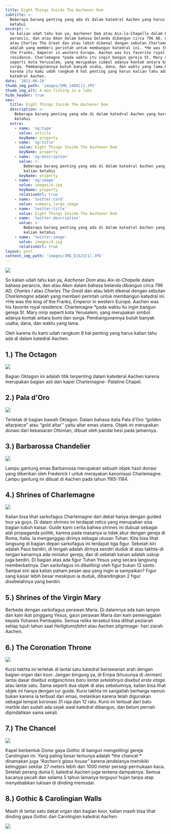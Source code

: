 ```yaml
---
title: Eight Things Inside The Aachener Dom
subtitle: >-
  Beberapa barang penting yang ada di dalam katedral Aachen yang harus kalian
  ketahui
excerpt: >-
  So kalian udah tahu kan ya, Aachener Dom atau Aix-la-Chapelle dalam bahasa
  perancis, dan atau Aken dalam bahasa belanda dibangun circa 796 AD. Charles I
  atau Charles The Great dan atau lebih dikenal dengan sebutan Charlemagne
  adalah yang memberi perintah untuk membangun katedral ini. *He was the king of
  the Franks, Emperor in western Europe. Aachen was his favorite royal
  residence. Charlemagne *pada waktu itu ingin bangun gereja St. Mary mirp
  seperti kota Yerusalem, yang merupakan simbol adanya kontak antara bumi dan
  surga. Pembangunannya butuh banyak usaha, dana, dan waktu yang lama.Oleh
  karena itu kami udah rangkum 8 hal penting yang harus kalian tahu ada di dalam
  katedral Aachen.
date: '2021-06-28'
thumb_img_path: 'images/IMG_1488[1].JPG'
thumb_img_alt: A man fishing in a lake
hide_header: true
seo:
  title: Eight Things Inside The Aachener Dom
  description: >-
    Beberapa barang penting yang ada di dalam katedral Aachen yang harus kalian
    ketahui
  extra:
    - name: 'og:type'
      value: article
      keyName: property
    - name: 'og:title'
      value: Eight Things Inside The Aachener Dom
      keyName: property
    - name: 'og:description'
      value: >-
        Beberapa barang penting yang ada di dalam katedral Aachen yang harus
        kalian ketahui
      keyName: property
    - name: 'og:image'
      value: images/4.jpg
      keyName: property
      relativeUrl: true
    - name: 'twitter:card'
      value: summary_large_image
    - name: 'twitter:title'
      value: Eight Things Inside The Aachener Dom
    - name: 'twitter:description'
      value: >-
        Beberapa barang penting yang ada di dalam katedral Aachen yang harus
        kalian ketahui
    - name: 'twitter:image'
      value: images/4.jpg
      relativeUrl: true
layout: post
content_img_path: 'images/IMG_E1523[1].JPG'
---
```

![](https://i3.lensdump.com/i/ZQoihH.jpg)

So kalian udah tahu kan ya, *Aachener Dom* atau *Aix-la-Chapelle* dalam bahasa perancis, dan atau *Aken* dalam bahasa belanda dibangun circa 796 AD. *Charles I* atau *Charles The Great* dan atau lebih dikenal dengan sebutan *Charlemagne* adalah yang memberi perintah untuk membangun katedral ini. \*He was the king of the Franks, Emperor in western Europe. Aachen was his favorite royal residence. Charlemagne \*pada waktu itu ingin bangun gereja St. Mary mirp seperti kota Yerusalem, yang merupakan simbol adanya kontak antara bumi dan surga. Pembangunannya butuh banyak usaha, dana, dan waktu yang lama.

Oleh karena itu kami udah rangkum 8 hal penting yang harus kalian tahu ada di dalam katedral Aachen.

## 1.) The Octagon

![](https://i2.lensdump.com/i/ZQoBfb.jpg)

Bagian Oktagon ini adalah titik terpenting dalam katederal Aachen karena merupakan bagian asli dari kapel *Charlemagne*- Palatine Chapel.

## 2.) Pala d'Oro

![](https://i1.lensdump.com/i/ZQoAqk.jpg)

Terletak di bagian bawah Oktagon. Dalam bahasa italia Pala d'Oro “golden altarpiece” atau “gold altar'' yaitu altar emas utama. Objek ini merupakan donasi dari kekaisaran Ottonian, dibuat oleh pandai besi pada jamannya.

## 3.) Barbarossa Chandelier&#xA;

![](https://i.lensdump.com/i/ZQYywA.jpg)

Lampu gantung emas Barbarossa merupakan sebuah objek hasil donasi yang diberikan oleh Frederick I untuk merayakan kanonisasi Charlemagne.  Lampu gantung ini dibuat di Aachen pada tahun 1165-1184.

## &#xA;&#xA;4.) Shrines of Charlemagne

![](https://i2.lensdump.com/i/ZQop23.jpg)

Kalian bisa lihat sarkofagus Charlemagne dari dekat hanya dengan guided tour ya guys. Di dalam shrines ini terdapat relics yang merupakan sisa bagian tubuh kaisar. Guide kami cerita bahwa shrines ini dubuat sebagai alat propaganda politik, karena pada masanya ia tidak akur dengan gereja di Roma, Italia. Ia menganggap dirinya sebagai utusan Tuhan. Kita bisa lihat langsung di bagian depan sarkofagus ini terdapat tiga figur. Sebelah kiri adalah Paus berdiri, di tengah adalah dirinya sendiri duduk di atas takhta-di tangan kanannya ada miniatur gereja, dan di sebelah kanan adalah uskup juga berdiri. Di bagian atas ada figur Tuhan Yesus yang secara langsung memberkatinya. Dan sarkofagus ini dikelilingi oleh figur bukan 12 santo. Sampai sini apa kalian paham pesan apa yang ingin ia sampaikan? Figur sang kaisar lebih besar meskipun ia duduk, dibandingkan 2 figur disebelahnya yang berdiri.

## 5.) Shrines of the Virgin Mary

Berbeda dengan sarkofagus perawan Maria. Di dalamnya ada kain lampin dan kain ikat pinggang Yesus, gaun perawan Maria dan kain pemenggalan kepala Yohanes Pembaptis. Semua reliks tersebut bisa dilihat peziarah setiap tujuh tahun saat *Heiligtumsfahrt* atau Aachen pilgrimage- hari ziarah Aachen.

## 6.) The Coronation Throne

![](https://i1.lensdump.com/i/ZQoHxq.jpg)

Kursi takhta ini terletak di lantai satu katedral berlawanan arah dengan bagian organ dan koor. Jangan bingung ya, di Eropa (khusunya di Jerman) lantai dasar disebut *erdgeschoss* *baru lantai setelahnya disebut* *erste etage* atau lantai satu. Sama seperti dua objek di atas sebelumnya, kalian bisa lihat objek ini hanya dengan tur guide. Kursi takhta ini sangatlah berharga namun bukan karena ia terbuat dari emas, melainkan karena telah digunakan sebagai tempat koronasi 31 raja dan 12 ratu. Kursi ini terbuat dari batu marble dan sudah ada sejak awal katedral dibangun, dan belum pernah dipindahkan sama sekali.

## 7.) The Chancel

![](https://i.lensdump.com/i/ZQoOSD.jpg)

Kapel berbentuk *Dome* gaya *Gothic* di bangun mengelilingi  gereja Carolingian ini. Yang paling besar tentunya adalah \*the chancel \* dinamakan juga *“Aachen’s glass house”* karena jendelanya memikiki ketinggian sekitar 27 meters lebih dari 1000 meter persegi permukaan kaca. Setelah perang dunia II, katedral Aachen juga terkena dampaknya. Semua kacanya pecah dan selama 5 tahun lamanya terguyur hujan tanpa atap menyebabkan lukisan di dinding memudar.

## 8.) Gothic & Carolingian Walls

Masih di lantai satu dekat organ dan bagian koor, kalian masih bisa lihat dinding gaya Gothic dan Carolingian katedral Aachen.

![](https://i2.lensdump.com/i/ZQozRA.jpg)